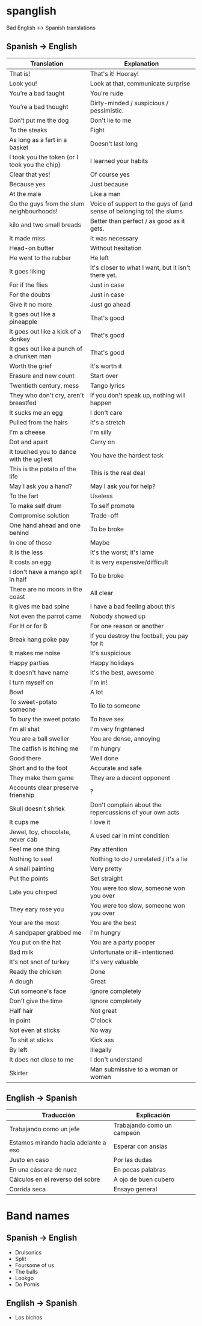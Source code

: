 # spanglish
Bad English &lt;-> Spanish translations

## Spanish -> English

Translation | Explanation
---|---
That is! | That's it! Hooray!
Look you! | Look at that, communicate surprise
You’re a bad taught | You're rude
You’re a bad thought | Dirty-minded / suspicious / pessimistic.
Don’t put me the dog | Don't lie to me
To the steaks | Fight
As long as a fart in a basket | Doesn't last long
I took you the token (or I took you the chip) | I learned your habits
Clear that yes! | Of course yes
Because yes | Just because
At the male | Like a man
Go the guys from the slum neighbourhoods! | Voice of support to the guys of (and sense of belonging to) the slums
kilo and two small breads | Better than perfect / as good as it gets.
It made miss | It was necessary
Head-on butter | Without hesitation
He went to the rubber | He left
It goes liking | It's closer to what I want, but it isn't there yet.
For if the flies | Just in case
For the doubts | Just in case
Give it no more | Just go ahead
It goes out like a pineapple | That's good
It goes out like a kick of a donkey | That's good
It goes out like a punch of a drunken man | That's good
Worth the grief | It's worth it
Erasure and new count | Start over
Twentieth century, mess | Tango lyrics
They who don't cry, aren't breastfed | If you don't speak up, nothing will happen
It sucks me an egg | I don't care
Pulled from the hairs | It's a stretch
I'm a cheese | I'm silly
Dot and apart | Carry on
It touched you to dance with the ugliest | You have the hardest task
This is the potato of the life | This is the real deal
May I ask you a hand? | May I ask you for help?
To the fart | Useless
To make self drum | To self promote
Compromise solution | Trade-off
One hand ahead and one behind | To be broke
In one of those | Maybe
It is the less | It's the worst; it's lame
It costs an egg | It is very expensive/difficult
I don't have a mango split in half | To be broke
There are no moors in the coast | All clear
It gives me bad spine | I have a bad feeling about this
Not even the parrot came | Nobody showed up
For H or for B | For one reason or another
Break hang poke pay | If you destroy the football, you pay for it
It makes me noise | It's suspicious
Happy parties | Happy holidays
It doesn't have name | It's the best, awesome
I turn myself on | I'm in!
Bowl | A lot
To sweet-potato someone | To lie to someone
To bury the sweet potato | To have sex
I'm all shat | I'm very frightened
You are a ball sweller | You are dense, annoying
The catfish is itching me | I'm hungry
Good there | Well done
Short and to the foot | Accurate and safe
They make them game | They are a decent opponent
Accounts clear preserve frienship | ?
Skull doesn't shriek | Don't complain about the repercussions of your own acts
It cups me | I love it
Jewel, toy, chocolate, never cab | A used car in mint condition
Feel me one thing | Pay attention
Nothing to see! | Nothing to do / unrelated / it's a lie
A small painting | Very pretty
Put the points | Set straight
Late you chirped | You were too slow, someone won you over
They eary rose you | You were too slow, someone won you over
Your are the most | You are the best
A sandpaper grabbed me | I'm hungry
You put on the hat | You are a party pooper
Bad milk | Unfortunate or ill-intentioned
It's not snot of turkey | It's very valuable
Ready the chicken | Done
A dough | Great
Cut someone's face | Ignore completely
Don't give the time | Ignore completely
Half hair | Not great
In point | O'clock
Not even at sticks | No way
To shit at sticks | Kick ass
By left | Illegally
It does not close to me | I don't understand
Skirter | Man submissive to a woman or women

## English -> Spanish

Traducción | Explicación
---|---
Trabajando como un jefe | Trabajando como un campeón
Estamos mirando hacia adelante a eso | Esperar con ansias
Justo en caso | Por las dudas
En una cáscara de nuez | En pocas palabras
Cálculos en el reverso del sobre | A ojo de buen cubero
Corrida seca | Ensayo general


# Band names

## Spanish -> English

* Drulsonics
* Split
* Foursome of us
* The balls
* Lookgo
* Do Pornis

## English -> Spanish

* Los bichos
